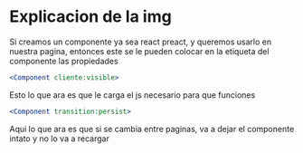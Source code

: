 # Explicacion de la img

Si creamos un componente ya sea react preact, y queremos usarlo en nuestra pagina,
entonces este se le pueden colocar en la etiqueta del componente las propiedades

```jsx
<Component cliente:visible>
```

Esto lo que ara es que le carga el js necesario para que funciones


```jsx
<Component transition:persist>
```

Aqui lo que ara es que si se cambia entre paginas, va a dejar el componente intato y no lo va
a recargar